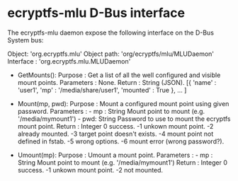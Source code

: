 ecryptfs-mlu D-Bus interface
============================

The ecryptfs-mlu daemon expose the following interface on the D-Bus System bus:

Object: 'org.ecryptfs.mlu'
Object path: 'org/ecryptfs/mlu/MLUDaemon'
Interface  : 'org.ecryptfs.mlu.MLUDaemon'

- GetMounts():
    Purpose    : Get a list of all the well configured and visible mount points.
    Parameters : None.
    Return     : String (JSON).
        [{
            'name'       : 'user1',
            'mp'         : '/media/share/user1',
            'mounted'    : True
         },
         ...
        ]

- Mount(mp, pwd):
    Purpose    : Mount a configured mount point using given password.
    Parameters :
        - mp : String
              Mount point to mount (e.g. '/media/mymount1')
        - pwd: String
              Password to use to mount the ecryptfs mount point.
    Return     : Integer
        0 success.
       -1 unkown mount point.
       -2 already mounted.
       -3 target point doesn't exists.
       -4 mount point not defined in fstab.
       -5 wrong options.
       -6 mount error (wrong password?).

- Umount(mp):
    Purpose    : Umount a mount point.
    Parameters :
        - mp : String
              Mount point to mount (e.g. '/media/mymount1')
    Return     : Integer
        0 success.
       -1 unkown mount point.
       -2 not mounted.

